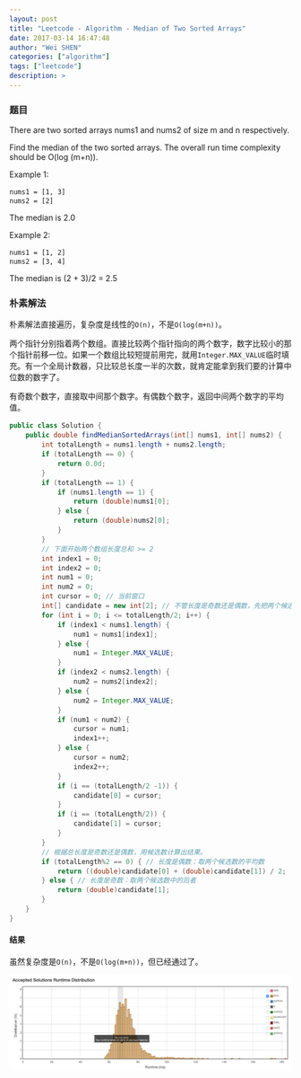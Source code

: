 ```yaml
---
layout: post
title: "Leetcode - Algorithm - Median of Two Sorted Arrays"
date: 2017-03-14 16:47:48
author: "Wei SHEN"
categories: ["algorithm"]
tags: ["leetcode"]
description: >
---
```


### 题目
There are two sorted arrays nums1 and nums2 of size m and n respectively.

Find the median of the two sorted arrays. The overall run time complexity should be O(log (m+n)).

Example 1:
```
nums1 = [1, 3]
nums2 = [2]
```
The median is 2.0

Example 2:
```
nums1 = [1, 2]
nums2 = [3, 4]
```
The median is (2 + 3)/2 = 2.5

### 朴素解法
朴素解法直接遍历，复杂度是线性的`O(n)`，不是`O(log(m+n))`。

两个指针分别指着两个数组。直接比较两个指针指向的两个数字，数字比较小的那个指针前移一位。如果一个数组比较短提前用完，就用`Integer.MAX_VALUE`临时填充。有一个全局计数器，只比较总长度一半的次数，就肯定能拿到我们要的计算中位数的数字了。

有奇数个数字，直接取中间那个数字。有偶数个数字，返回中间两个数字的平均值。

```java
public class Solution {
    public double findMedianSortedArrays(int[] nums1, int[] nums2) {
        int totalLength = nums1.length + nums2.length;
        if (totalLength == 0) {
            return 0.0d;
        }
        if (totalLength == 1) {
            if (nums1.length == 1) {
                return (double)nums1[0];
            } else {
                return (double)nums2[0];
            }
        }
        // 下面开始两个数组长度总和 >= 2
        int index1 = 0;
        int index2 = 0;
        int num1 = 0;
        int num2 = 0;
        int cursor = 0; // 当前窗口
        int[] candidate = new int[2]; // 不管长度是奇数还是偶数，先把两个候选数取出来
        for (int i = 0; i <= totalLength/2; i++) {
            if (index1 < nums1.length) {
                num1 = nums1[index1];
            } else {
                num1 = Integer.MAX_VALUE;
            }
            if (index2 < nums2.length) {
                num2 = nums2[index2];
            } else {
                num2 = Integer.MAX_VALUE;
            }
            if (num1 < num2) {
                cursor = num1;
                index1++;
            } else {
                cursor = num2;
                index2++;
            }
            if (i == (totalLength/2 -1)) {
                candidate[0] = cursor;
            }
            if (i == (totalLength/2)) {
                candidate[1] = cursor;
            }
        }
        // 根据总长度是奇数还是偶数，用候选数计算出结果。
        if (totalLength%2 == 0) { // 长度是偶数：取两个候选数的平均数
            return ((double)candidate[0] + (double)candidate[1]) / 2;
        } else { // 长度是奇数：取两个候选数中的后者
            return (double)candidate[1];
        }
    }
}
```

#### 结果
虽然复杂度是`O(n)`，不是`O(log(m+n))`，但已经通过了。

![median-two-array-1](/images/leetcode/median-two-array-1.png)
